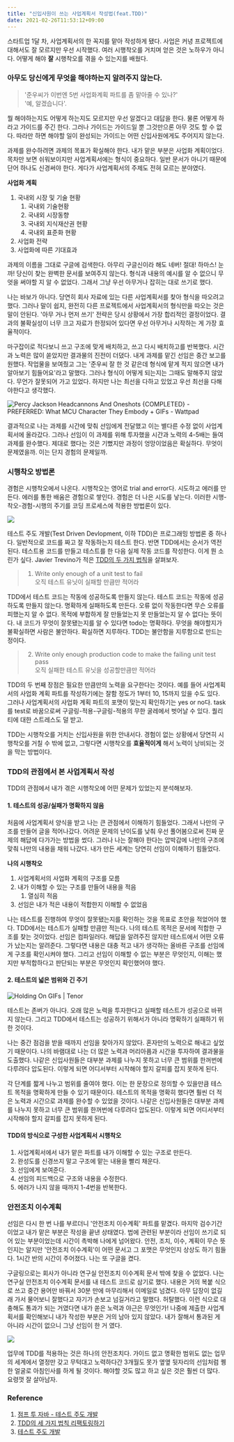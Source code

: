 ```yaml
---
title: "신입사원이 쓰는 사업계획서 작성법(feat.TDD)"
date: 2021-02-26T11:53:12+09:00
---
```


스타트업 1달 차, 사업계획서의 한 꼭지를 맡아 작성하게 됐다.
사업은 커녕 프로젝트에 대해서도 잘 모르지만 우선 시작했다.
여러 시행착오를 거치며 얻은 것은 노하우가 아니다.
어떻게 해야 **잘** 시행착오를 겪을 수 있는지를 배웠다.

### 아무도 당신에게 무엇을 해야하는지 알려주지 않는다.

> '준우씨가 이번엔 5번 사업화계획 파트를 좀 맡아줄 수 있나?'<br>'예, 알겠습니다'.

뭘 해야하는지도 어떻게 하는지도 모르지만 우선 알겠다고 대답을 한다.
물론 어떻게 하라고 가이드를 주긴 한다.
그러나 가이드는 가이드일 뿐 그것만으론 아무 것도 할 수 없다.
따라만 하면 해야할 일이 완성되는 가이드는 어떤 신입사원에게도 주어지지 않는다.

과제를 완수하려면 과제의 목표가 확실해야 한다.
내가 맡은 부분은 사업화 계획이었다.
목차만 보면 쉬워보이지만 사업계획서에는 형식이 중요하다.
일반 문서가 아니기 때문에 단어 하나도 신경써야 한다.
게다가 사업계획서의 주제도 전혀 모르는 분야였다.

**사업화 계획**

1. 국내외 시장 및 기술 현황
   1. 국내외 기술현황
   2. 국내외 시장동향
   3. 국내외 지식재산권 현황
   4. 국내외 표준화 현황
2. 사업화 전략
3. 사업화에 따른 기대효과

과제의 이름을 그대로 구글에 검색한다.
아무리 구글신이라 해도 네버! 절대! 하마스! 눈까! 당신이 찾는 완벽한 문서를 보여주지 않는다.
형식과 내용의 예시를 알 수 없으니 무엇을 써야할 지 알 수 없었다.
그래서 그냥 우선 아무거나 잡히는 대로 쓰기로 했다.

나는 바보가 아니다.
당연히 회사 자료에 있는 다른 사업계획서를 찾아 형식을 따오려고 했다.
그러나 말이 쉽지, 완전히 다른 프로젝트에서 사업계획서의 형식만을 따오는 것은 말이 안된다.
'아무 거나 먼저 쓰기' 전략은 당시 상황에서 가장 합리적인 결정이었다.
결과의 불확실성이 너무 크고 자료가 한정되어 있다면 우선 아무거나 시작하는 게 가장 효율적이다.

마구잡이로 적다보니 쓰고 구조에 맞게 배치하고, 쓰고 다시 배치하고를 반복했다.
시간과 노력은 많이 쏟았지만 결과물의 진전이 더뎠다.
내게 과제를 맡긴 선임은 중간 보고를 원했다.
작업물을 보여줬고 그는 '준우씨 잘 한 것 같은데 형식에 맡게 적지 않으면 내가 알아보기 힘들어요'라고 말했다.
그러나 형식이 어떻게 되는지는 그때도 말해주지 않았다.
무언가 잘못되어 가고 있었다.
하지만 나는 최선을 다하고 있었고 우선 최선을 다해야한다고 생각했다.

![Percy Jackson Headcannons And Oneshots {COMPLETED} - PREFERRED: What MCU  Character They Embody + GIFs - Wattpad](https://img.wattpad.com/819dc81a82deeeb28a22e15b0756c9e04f473c05/68747470733a2f2f73332e616d617a6f6e6177732e636f6d2f776174747061642d6d656469612d736572766963652f53746f7279496d6167652f3732496f3741356f394f4b4b65773d3d2d3633373031363235382e313535393066663638633433646664613738363730373438363837372e676966?s=fit&w=720&h=720)

결과적으로 나는 과제를 시간에 맞춰 선임에게 전달했고 이는 별다른 수정 없이 사업계획서에 올라갔다.
그러나 선임이 이 과제를 위해 투자했을 시간과 노력의 4-5배는 들여 과제를 완수했다.
제대로 했다는 것은 기뻤지만 과정이 엉망이었음은 확실하다.
무엇이 문제였을까.
이는 단지 경험의 문제일까.

### 시행착오 방법론

경험은 시행착오에서 나온다.
시행착오는  영어로 trial and error다.
시도하고 에러를 만든다.
에러를 통한 배움은 경험으로 쌓인다.
경험은 더 나은 시도를 낳는다. 이러한 시행-착오-경험-시행의 주기를 코딩 프로세스에 적용한 방법론이 있다.

![](https://wikidocs.net/images/page/224/tdd_flow.jpg)

테스트 주도 개발(Test Driven Devlopment, 이하 TDD)은 프로그래밍 방법론 중 하나다.
일반적으로 코드를 짜고 잘 작동하는지 테스트 한다.
반면 TDD에서는 순서가 역전된다.
테스트용 코드를 만들고 테스트를 한 다음 실제 작동 코드를 작성한다.
이게 뭔 소린가 싶다.
Javier Trevino가 적은 [TDD의 두 가지 법칙](http://www.javiersaldana.com/articles/tech/refactoring-the-three-laws-of-tdd)을 살펴보자.

> 1. Write only enough of a unit test to fail<br>오직 테스트 유닛이 실패할 만큼만 적어라

TDD에서 테스트 코드는 작동에 성공하도록 만들지 않는다. 테스트 코드는 작동에 성공하도록 만들지 않는다.
명확하게 실패하도록 만든다.
오류 없이 작동한다면 무슨 오류를 피했는지 알 수 없다.
목적에 부합하게 잘 만들었는지 못 만들었는지 알 수 없다는 뜻이다.
내 코드가 무엇이 잘못됐는지를 알 수 있다면 todo는 명확하다.
무엇을 해야할지가 불확실하면 사람은 불안하다.
확실하면 지루하다. TDD는
불안함을 지루함으로 만드는 정이다.

> 2. Write only enough production code to make the failing unit test pass<br>오직 실패한 테스트 유닛을 성공할만큼만 적어라

TDD의 두 번째 장점은 필요한 만큼만의 노력을 요구한다는 것이다.
예를 들어 사업계획서의 사업화 계획 파트를 작성하기에는 잘함 정도가 1부터 10, 15까지 있을 수도 있다.
그러나 사업계획서의 사업화 계획 파트의 포맷이 맞는지 확인하기는 yes or no다. task를 test로 바꿈으로써 구글링-적용-구글링-적용의 무한 굴레에서 벗어날 수 있다.
퀄리티에 대한 스트레스도 덜 받고.

TDD는 시행착오를 거치는 신입사원을 위한 안내서다.
경험이 없는 상황에서 당연히 시행착오를 거칠 수 밖에 없고, 그렇다면 시행착오를 **효율적이게** 해서 노력이 낭비되는 것을 막는 방법이다.

### TDD의 관점에서 본 사업계획서 작성

TDD의 관점에서 내가 겪은 시행착오에 어떤 문제가 있었는지 분석해보자.

#### 1. 테스트의 성공/실패가 명확하지 않음

처음에 사업계획서 양식을 받고 나는 큰 관점에서 이해하기 힘들었다.
그래서 나만의 구조를 만들어 글을 적어나갔다.
어려운 문제의 난이도를 낮춰 우선 풀어봄으로써 진짜 문제의 해답에 다가가는 방법을 썼다.
그러나 나는 잘해야 한다는 압박감에 나만의 구조에 맞춰 나만의 내용을 채워 나갔다.
내가 만든 세계는 당연히 선임이 이해하기 힘들었다.

**나의 시행착오**

1. 사업계획서의 사업화 계획의 구조를 모름
2. 내가 이해할 수 있는 구조를 만들어 내용을 적음
   1. 열심히 적음
3. 선임은 내가 적은 내용이 적합한지 이해할 수 없었음

나는 테스트를 진행하여 무엇이 잘못됐는지를 확인하는 것을 목표로 초안을 적었어야 했다.
TDD에서는 테스트가 실패할 만큼만 적는다.
나의 테스트 목적은 문서에 적합한 구조를 찾는 것이었다.
선임은 컴파일러다.
해답을 알려주진 않지만 테스트에서 어떤 오류가 났는지는 알려준다.
그렇다면 내용은 대충 적고 내가 생각하는 올바른 구조를 선임에게 구조를 확인시켜야 했다.
그리고 선임이 이해할 수 없는 부분은 무엇인지, 이해는 했지만 부적합하다고 판단되는 부분은 무엇인지 확인했어야 했다.

#### 2. 테스트의 넓은 범위와 긴 주기

![Holding On GIFs | Tenor](https://media.tenor.com/images/7f281fe05d34702a83d3bee84be79045/tenor.gif)

테스트는 존버가 아니다.
오래 많은 노력을 투자한다고 실패할 테스트가 성공으로 바뀌지 않는다.
그리고 TDD에서 테스트는 성공하기 위해서가 아니라 명확하기 실패하기 위한 것이다.

나는 중간 점검을 받을 때까지 선임을 찾아가지 않았다.
혼자만의 노력으로 해내고 싶었기 때문이다.
나의 바램대로 나는 더 많은 노력과 머리아픔과 시간을 투자하여 결과물을 도출했다.
나같은 신입사원들은 대부분 과제를 나누지 못하고 너무 큰 범위를 한꺼번에 다루려다 압도된다.
이렇게 되면 어디서부터 시작해야 할지 갈피를 잡지 못하게 된다.

각 단계를 짧게 나누고 범위를 줄여야 했다.
이는 한 문장으로 정의할 수 있을만큼 테스트 목적을 명확하게 만들 수 있기 때문이다.
테스트의 목적을 명확히 했다면 훨씬 더 적은 노력과 시간으로 과제를 완수할 수 있었을 것이다.
나같은 신입사원들은 대부분 과제를 나누지 못하고 너무 큰 범위를 한꺼번에 다루려다 압도된다.
이렇게 되면 어디서부터 시작해야 할지 갈피를 잡지 못하게 된다.

#### TDD의 방식으로 구성한 사업계획서 시행착오

1. 사업계획서에서 내가 맡은 파트를 내가 이해할 수 있는 구조로 만든다. 
2. 완성도를 신경쓰지 말고 구조에 맡는 내용을 빨리 채운다.
3. 선임에게 보여준다.
4. 선임의 피드백으로 구조와 내용을 수정한다.
5. 에러가 나지 않을 때까지 1-4번을 반복한다.

### 안전조치 이수계획

선임은 다시 한 번 나를 부르더니 '안전조치 이수계획' 파트를 맡겼다.
마지막 검수기간이었고 내가 맡은 부분은 작성을 끝낸 상태였다.
법에 관련된 부분이라 선임이 쓰기로 되어 있는 부분이었는데 시간이 촉박해 나에게 넘어왔다.
안전, 조치, 이수, 계획이 무슨 뜻인지는 알지만 '안전조치 이수계획'이 어떤 문서고 그 포맷은 무엇인지 상상도 하기 힘들다.
1시간 반의 시간이 주어졌다.
나는 또 구글을 켰다.

구글링으로는 회사가 아니라 연구실 안전조치 이수계획 문서 밖에 찾을 수 없었다.
나는 연구실 안전조치 이수계획 문서를 내 테스트 코드로 삼기로 했다.
내용은 거의 복붙 식으로 쓰고 중간 용어만 바꿔서 30분 만에 마무리해서 이메일로 넘겼다.
아무 답장이 없길래 가서 물어보니 잘했다고 자기가 손보고 넘길거라고 말했다.
허탈했다.
이런 식으로 대충해도 통과가 되는 거였다면 내가 쏟은 노력과 야근은 무엇인가! 나중에 제출한 사업계획서를 확인해보니 내가 작성한 부분은 거의 남아 있지 않았다.
내가 잘해서 통과된 게 아니라 시간이 없으니 그냥 선임이 한 거 였다.

![](https://scontent-ssn1-1.cdninstagram.com/v/t51.2885-15/e35/p1080x1080/155422701_452341552636555_255132097751489747_n.jpg?tp=1&_nc_ht=scontent-ssn1-1.cdninstagram.com&_nc_cat=1&_nc_ohc=zG2aAc1i1FoAX8I9rO0&oh=99d916a81d902e7d14296378609f0fef&oe=606C16A3)

업무에 TDD를 적용하는 것은 하나의 안전조치다.
가이드 없고 명확한 범위도 없는 업무의 세계에서 열정만 갖고 무턱대고 노력하다간 3개월도 못가 옆옆 뒷자리의 선임처럼 퀭한 얼굴로 아침인사를 하게 될 것이다.
해야할 것도 많고 하고 싶은 것은 훨씬 더 많다.
요령껏 잘 살아남자.

### Reference

1. [점프 투 자바 - 테스트 주도 개발](https://wikidocs.net/224)
2. [TDD의 세 가지 법칙 리팩토링하기](http://www.javiersaldana.com/articles/tech/refactoring-the-three-laws-of-tdd)
3. [테스트 주도 개발](https://www.ibm.com/garage/method/practices/code/practice_test_driven_development/)

